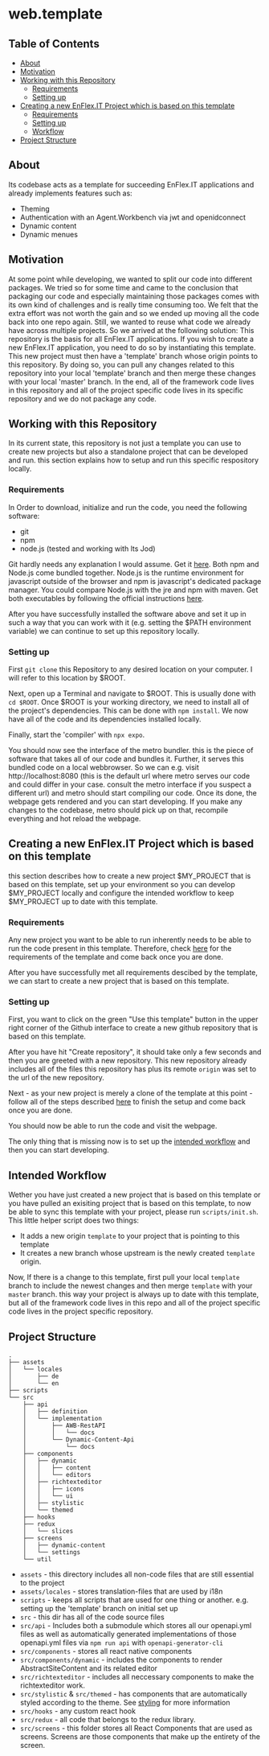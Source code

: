 # web.template

## Table of Contents
- [About](#About)
- [Motivation](#Motivation)
- [Working with this Repository](#Working-with-this-Repository)
  - [Requirements](#Requirements-Template)
  - [Setting up](#Setup-Template)
- [Creating a new EnFlex.IT Project which is based on this template](#Creating-a-new-EnFlex.IT-Project-which-is-based-on-this-template)
  - [Requirements](#Requirements-Project)
  - [Setting up](#Setup-Project)
  - [Workflow](#Intended-Workflow)
- [Project Structure](#Project-Structure)
<!--- [Styling](#styling)-->
<!--- [Api](#api)-->
<!--- [Data Management](#redux)-->

## <a id="About">About</a>

Its codebase acts as a template for succeeding EnFlex.IT applications and already implements features such as:
- Theming
- Authentication with an Agent.Workbench via jwt and openidconnect
- Dynamic content
- Dynamic menues

## <a id="Motivation">Motivation</a>

At some point while developing, we wanted to split our code into different packages.
We tried so for some time and came to the conclusion that packaging our code and especially maintaining those packages comes with its own kind of challenges and is really time consuming too.
We felt that the extra effort was not worth the gain and so we ended up moving all the code back into one repo again.
Still, we wanted to reuse what code we already have across multiple projects.
So we arrived at the following solution:
This repository is the basis for all EnFlex.IT applications.
If you wish to create a new EnFlex.IT application, you need to do so by instantiating this template.
This new project must then have a 'template' branch whose origin points to this repository.
By doing so, you can pull any changes related to this repository into your local 'template' branch and then merge these changes with your local 'master' branch.
In the end, all of the framework code lives in this repository and all of the project specific code lives in its specific repository and we do not package any code.

## <a id="Working-with-this-Repository">Working with this Repository</a>

In its current state, this repository is not just a template you can use to create new projects but also a standalone project that can be developed and run.
this section explains how to setup and run this specific respository locally.

### <a id="Requirements-Template">Requirements</a>

In Order to download, initialize and run the code, you need the following software:
- git
- npm
- node.js (tested and working with lts Jod)

Git hardly needs any explanation I would assume. Get it [here](https://git-scm.com/downloads).
Both npm and Node.js come bundled together. Node.js is the runtime environment for javascript outside of the browser and npm is javascript's dedicated package manager.
You could compare Node.js with the jre and npm with maven.
Get both executables by following the official instructions [here](https://nodejs.org/en/download).

After you have successfully installed the software above and set it up in such a way that you can work with it (e.g. setting the $PATH environment variable) we can continue to set up this repository locally.

### <a id="Setup-Template">Setting up</a>

First `git clone` this Repository to any desired location on your computer. I will refer to this location by $ROOT.

Next, open up a Terminal and navigate to $ROOT. This is usually done with `cd $ROOT`.
Once $ROOT is your working directory, we need to install all of the project's dependencies. This can be done with `npm install`.
We now have all of the code and its dependencies installed locally.

Finally, start the 'compiler' with `npx expo`.

You should now see the interface of the metro bundler. this is the piece of software that takes all of our code and bundles it. Further, it serves this bundled code on a local webbrowser.
So we can e.g. visit http://localhost:8080 (this is the default url where metro serves our code and could differ in your case. consult the metro interface if you suspect a different url) and metro should start compiling our code.
Once its done, the webpage gets rendered and you can start developing.
If you make any changes to the codebase, metro should pick up on that, recompile everything and hot reload the webpage.

## <a id="Creating-a-new-EnFlex.IT-Project-which-is-based-on-this-template">Creating a new EnFlex.IT Project which is based on this template</a>

this section describes how to create a new project $MY_PROJECT that is based on this template, set up your environment so you can develop $MY_PROJECT locally and configure the intended workflow to keep $MY_PROJECT up to date with this template.

### <a id="Requirements-Project">Requirements</a>

Any new project you want to be able to run inherently needs to be able to run the code present in this template.
Therefore, check [here](#Requirements-Template) for the requirements of the template and come back once you are done.

After you have successfully met all requirements descibed by the template, we can start to create a new project that is based on this template.

### <a id="Setup-Project">Setting up</a>

First, you want to click on the green "Use this template" button in the upper right corner of the Github interface to create a new github repository that is based on this template.

After you have hit "Create repository", it should take only a few seconds and then you are greeted with a new repository.
This new repository already includes all of the files this repository has plus its remote `origin` was set to the url of the new repository.

Next - as your new project is merely a clone of the template at this point - follow all of the steps described [here](#Setup-Template) to finish the setup and come back once you are done.

You should now be able to run the code and visit the webpage.

The only thing that is missing now is to set up the [intended workflow](#Intended-Workflow) and then you can start developing.

## <a id="Intended-Workflow">Intended Workflow</a>

Wether you have just created a new project that is based on this template or you have pulled an exisiting project that is based on this template, to now be able to sync this template with your project, please run `scripts/init.sh`.
This little helper script does two things:
- It adds a new origin `template` to your project that is pointing to this template
- It creates a new branch whose upstream is the newly created `template` origin.

Now, If there is a change to this template, first pull your local `template` branch to include the newest changes and then merge `template` with your `master` branch.
this way your project is always up to date with this template, but all of the framework code lives in this repo and all of the project specific code lives in the project specific repository.

## <a id="Project-Structure">Project Structure</a>

```
.
├── assets
│   └── locales
│       ├── de
│       └── en
├── scripts
└── src
    ├── api
    │   ├── definition
    │   └── implementation
    │       ├── AWB-RestAPI
    │       │   └── docs
    │       └── Dynamic-Content-Api
    │           └── docs
    ├── components
    │   ├── dynamic
    │   │   ├── content
    │   │   └── editors
    │   ├── richtexteditor
    │   │   ├── icons
    │   │   └── ui
    │   ├── stylistic
    │   └── themed
    ├── hooks
    ├── redux
    │   └── slices
    ├── screens
    │   ├── dynamic-content
    │   └── settings
    └── util
```

- `assets` - this directory includes all non-code files that are still essential to the project
- `assets/locales` - stores translation-files that are used by i18n
- `scripts` - keeps all scripts that are used for one thing or another. e.g. setting up the 'template' branch on initial set up
- `src` - this dir has all of the code source files
- `src/api` - Includes both a submodule which stores all our openapi.yml files as well as automatically generated implementations of those openapi.yml files via `npm run api` with `openapi-generator-cli`
- `src/components` - stores all react native components
- `src/components/dynamic` - includes the components to render AbstractSiteContent and its related editor
- `src/richtexteditor` - includes all neccessary components to make the richtexteditor work.
- `src/stylistic` & `src/themed` - has components that are automatically styled according to the theme. See [styling]('google.com') for more information
- `src/hooks` - any custom react hook
- `src/redux` - all code that belongs to the redux library.
- `src/screens` - this folder stores all React Components that are used as screens. Screens are those components that make up the entirety of the screen.
